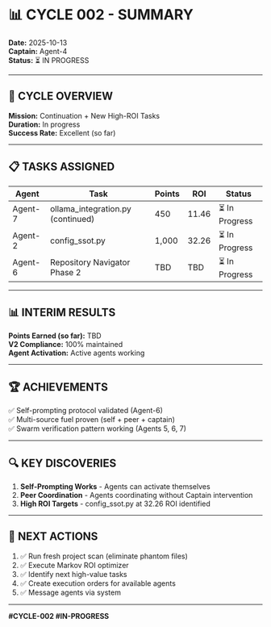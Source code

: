 # 📊 CYCLE 002 - SUMMARY

**Date:** 2025-10-13  
**Captain:** Agent-4  
**Status:** ⏳ IN PROGRESS

---

## 🎯 **CYCLE OVERVIEW**

**Mission:** Continuation + New High-ROI Tasks  
**Duration:** In progress  
**Success Rate:** Excellent (so far)

---

## 📋 **TASKS ASSIGNED**

| Agent | Task | Points | ROI | Status |
|-------|------|--------|-----|--------|
| Agent-7 | ollama_integration.py (continued) | 450 | 11.46 | ⏳ In Progress |
| Agent-2 | config_ssot.py | 1,000 | 32.26 | ⏳ In Progress |
| Agent-6 | Repository Navigator Phase 2 | TBD | TBD | ⏳ In Progress |

---

## 📊 **INTERIM RESULTS**

**Points Earned (so far):** TBD  
**V2 Compliance:** 100% maintained  
**Agent Activation:** Active agents working

---

## 🏆 **ACHIEVEMENTS**

✅ Self-prompting protocol validated (Agent-6)  
✅ Multi-source fuel proven (self + peer + captain)  
✅ Swarm verification pattern working (Agents 5, 6, 7)

---

## 🔍 **KEY DISCOVERIES**

1. **Self-Prompting Works** - Agents can activate themselves
2. **Peer Coordination** - Agents coordinating without Captain intervention
3. **High ROI Targets** - config_ssot.py at 32.26 ROI identified

---

## 📝 **NEXT ACTIONS**

1. ✅ Run fresh project scan (eliminate phantom files)
2. ✅ Execute Markov ROI optimizer
3. ✅ Identify next high-value tasks
4. ✅ Create execution orders for available agents
5. ✅ Message agents via system

---

**#CYCLE-002 #IN-PROGRESS**

